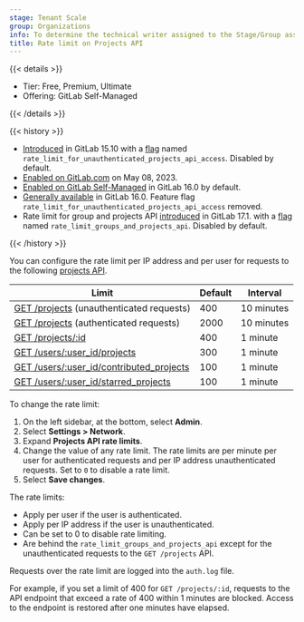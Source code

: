 ```yaml
---
stage: Tenant Scale
group: Organizations
info: To determine the technical writer assigned to the Stage/Group associated with this page, see https://handbook.gitlab.com/handbook/product/ux/technical-writing/#assignments
title: Rate limit on Projects API
---
```


{{< details >}}

- Tier: Free, Premium, Ultimate
- Offering: GitLab Self-Managed

{{< /details >}}

{{< history >}}

- [Introduced](https://gitlab.com/gitlab-org/gitlab/-/merge_requests/112283) in GitLab 15.10 with a [flag](../feature_flags.md) named `rate_limit_for_unauthenticated_projects_api_access`. Disabled by default.
- [Enabled on GitLab.com](https://gitlab.com/gitlab-org/gitlab/-/issues/391922) on May 08, 2023.
- [Enabled on GitLab Self-Managed](https://gitlab.com/gitlab-org/gitlab/-/merge_requests/119603) in GitLab 16.0 by default.
- [Generally available](https://gitlab.com/gitlab-org/gitlab/-/merge_requests/120445) in GitLab 16.0. Feature flag `rate_limit_for_unauthenticated_projects_api_access` removed.
- Rate limit for group and projects API [introduced](https://gitlab.com/gitlab-org/gitlab/-/merge_requests/152733) in GitLab 17.1. with a [flag](../feature_flags.md) named `rate_limit_groups_and_projects_api`. Disabled by default.

{{< /history >}}

You can configure the rate limit per IP address and per user for requests to the following [projects API](../../api/projects.md#list-all-projects).

| Limit                                                                                                     | Default | Interval   |
|-----------------------------------------------------------------------------------------------------------|---------|------------|
| [GET /projects](../../api/projects.md#list-all-projects) (unauthenticated requests)                       | 400     | 10 minutes |
| [GET /projects](../../api/projects.md#list-all-projects) (authenticated requests)                         | 2000    | 10 minutes |
| [GET /projects/:id](../../api/projects.md#get-a-single-project)                                             | 400     | 1 minute   |
| [GET /users/:user_id/projects](../../api/projects.md#list-a-users-projects)                               | 300     | 1 minute   |
| [GET /users/:user_id/contributed_projects](../../api/projects.md#list-projects-a-user-has-contributed-to) | 100     | 1 minute   |
| [GET /users/:user_id/starred_projects](../../api/project_starring.md#list-projects-starred-by-a-user)             | 100     | 1 minute   |

To change the rate limit:

1. On the left sidebar, at the bottom, select **Admin**.
1. Select **Settings > Network**.
1. Expand **Projects API rate limits**.
1. Change the value of any rate limit. The rate limits are per minute per user for authenticated requests and per IP address unauthenticated requests.
   Set to `0` to disable a rate limit.
1. Select **Save changes**.

The rate limits:

- Apply per user if the user is authenticated.
- Apply per IP address if the user is unauthenticated.
- Can be set to 0 to disable rate limiting.
- Are behind the `rate_limit_groups_and_projects_api` except for the unauthenticated requests to the `GET /projects` API.

Requests over the rate limit are logged into the `auth.log` file.

For example, if you set a limit of 400 for `GET /projects/:id`, requests to the API endpoint that
exceed a rate of 400 within 1 minutes are blocked. Access to the endpoint is restored after one minutes have elapsed.

